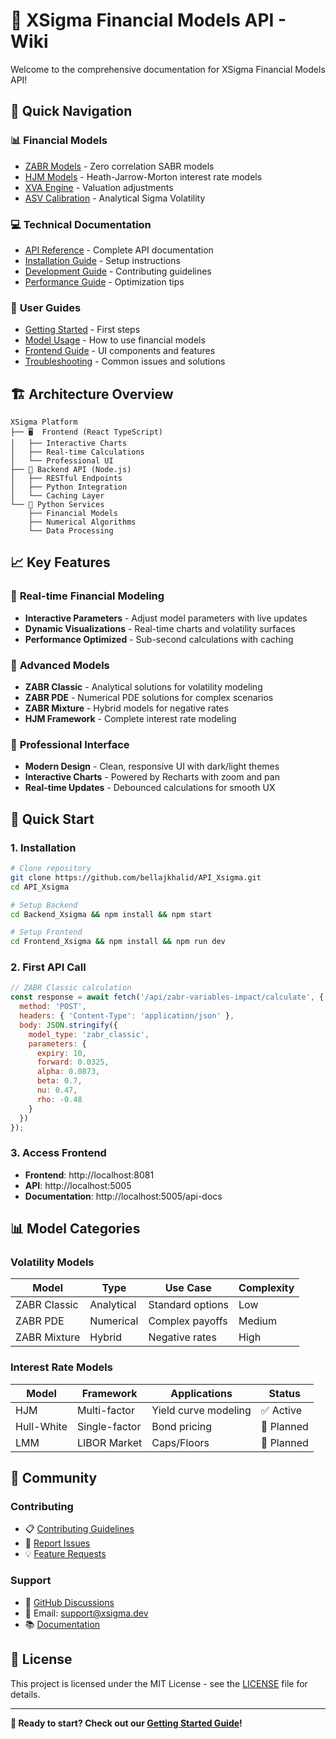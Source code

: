 # 🏦 XSigma Financial Models API - Wiki

Welcome to the comprehensive documentation for XSigma Financial Models API!

## 🚀 Quick Navigation

### 📊 **Financial Models**
- [ZABR Models](ZABR-Models) - Zero correlation SABR models
- [HJM Models](HJM-Models) - Heath-Jarrow-Morton interest rate models
- [XVA Engine](XVA-Engine) - Valuation adjustments
- [ASV Calibration](ASV-Calibration) - Analytical Sigma Volatility

### 💻 **Technical Documentation**
- [API Reference](API-Reference) - Complete API documentation
- [Installation Guide](Installation-Guide) - Setup instructions
- [Development Guide](Development-Guide) - Contributing guidelines
- [Performance Guide](Performance-Guide) - Optimization tips

### 🎯 **User Guides**
- [Getting Started](Getting-Started) - First steps
- [Model Usage](Model-Usage) - How to use financial models
- [Frontend Guide](Frontend-Guide) - UI components and features
- [Troubleshooting](Troubleshooting) - Common issues and solutions

## 🏗️ **Architecture Overview**

```
XSigma Platform
├── 🖥️  Frontend (React TypeScript)
│   ├── Interactive Charts
│   ├── Real-time Calculations
│   └── Professional UI
├── 🔧 Backend API (Node.js)
│   ├── RESTful Endpoints
│   ├── Python Integration
│   └── Caching Layer
└── 🐍 Python Services
    ├── Financial Models
    ├── Numerical Algorithms
    └── Data Processing
```

## 📈 **Key Features**

### 🎯 **Real-time Financial Modeling**
- **Interactive Parameters** - Adjust model parameters with live updates
- **Dynamic Visualizations** - Real-time charts and volatility surfaces
- **Performance Optimized** - Sub-second calculations with caching

### 🔬 **Advanced Models**
- **ZABR Classic** - Analytical solutions for volatility modeling
- **ZABR PDE** - Numerical PDE solutions for complex scenarios
- **ZABR Mixture** - Hybrid models for negative rates
- **HJM Framework** - Complete interest rate modeling

### 🎨 **Professional Interface**
- **Modern Design** - Clean, responsive UI with dark/light themes
- **Interactive Charts** - Powered by Recharts with zoom and pan
- **Real-time Updates** - Debounced calculations for smooth UX

## 🚀 **Quick Start**

### 1. **Installation**
```bash
# Clone repository
git clone https://github.com/bellajkhalid/API_Xsigma.git
cd API_Xsigma

# Setup Backend
cd Backend_Xsigma && npm install && npm start

# Setup Frontend
cd Frontend_Xsigma && npm install && npm run dev
```

### 2. **First API Call**
```javascript
// ZABR Classic calculation
const response = await fetch('/api/zabr-variables-impact/calculate', {
  method: 'POST',
  headers: { 'Content-Type': 'application/json' },
  body: JSON.stringify({
    model_type: 'zabr_classic',
    parameters: {
      expiry: 10,
      forward: 0.0325,
      alpha: 0.0873,
      beta: 0.7,
      nu: 0.47,
      rho: -0.48
    }
  })
});
```

### 3. **Access Frontend**
- **Frontend**: http://localhost:8081
- **API**: http://localhost:5005
- **Documentation**: http://localhost:5005/api-docs

## 📊 **Model Categories**

### **Volatility Models**
| Model | Type | Use Case | Complexity |
|-------|------|----------|------------|
| ZABR Classic | Analytical | Standard options | Low |
| ZABR PDE | Numerical | Complex payoffs | Medium |
| ZABR Mixture | Hybrid | Negative rates | High |

### **Interest Rate Models**
| Model | Framework | Applications | Status |
|-------|-----------|--------------|--------|
| HJM | Multi-factor | Yield curve modeling | ✅ Active |
| Hull-White | Single-factor | Bond pricing | 🔄 Planned |
| LMM | LIBOR Market | Caps/Floors | 🔄 Planned |

## 🤝 **Community**

### **Contributing**
- 📋 [Contributing Guidelines](../CONTRIBUTING.md)
- 🐛 [Report Issues](https://github.com/bellajkhalid/API_Xsigma/issues)
- 💡 [Feature Requests](https://github.com/bellajkhalid/API_Xsigma/issues/new?template=feature_request.md)

### **Support**
- 💬 [GitHub Discussions](https://github.com/bellajkhalid/API_Xsigma/discussions)
- 📧 Email: support@xsigma.dev
- 📚 [Documentation](https://github.com/bellajkhalid/API_Xsigma/wiki)

## 📄 **License**

This project is licensed under the MIT License - see the [LICENSE](../LICENSE) file for details.

---

**🚀 Ready to start? Check out our [Getting Started Guide](Getting-Started)!**
